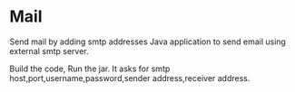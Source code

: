 # Mail
Send mail by adding smtp addresses
Java application to send email using external smtp server.

Build the code, Run the jar.
It asks for smtp host,port,username,password,sender address,receiver address.
